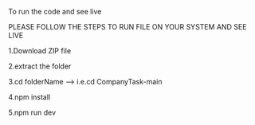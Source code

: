 To run the code and see live

PLEASE FOLLOW THE STEPS TO RUN FILE ON YOUR SYSTEM AND SEE LIVE

1.Download ZIP file

2.extract the folder

3.cd folderName --> i.e.cd CompanyTask-main 

4.npm install 

5.npm run dev
